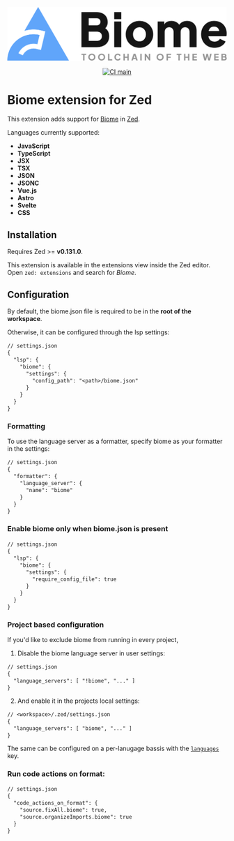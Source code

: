 <p align="center">
    <picture>
        <source media="(prefers-color-scheme: dark)" srcset="https://raw.githubusercontent.com/biomejs/resources/main/svg/slogan-dark-transparent.svg">
        <source media="(prefers-color-scheme: light)" srcset="https://raw.githubusercontent.com/biomejs/resources/main/svg/slogan-light-transparent.svg">
        <img alt="Shows the banner of Biome, with its logo and the phrase 'Biome - Toolchain of the web'." src="https://raw.githubusercontent.com/biomejs/resources/main/svg/slogan-light-transparent.svg" width="700">
    </picture>
</p>

<div align="center">

[![CI main](https://github.com/biomejs/biome-zed/actions/workflows/main.yml/badge.svg)](https://github.com/biomejs/biome-zed/actions/workflows/main.yml)

</div>

# Biome extension for Zed

This extension adds support for [Biome](https://github.com/biomejs/biome) in [Zed](https://zed.dev/).

Languages currently supported:

- **JavaScript**
- **TypeScript**
- **JSX**
- **TSX**
- **JSON**
- **JSONC**
- **Vue.js**
- **Astro**
- **Svelte**
- **CSS**

## Installation

Requires Zed >= **v0.131.0**.

This extension is available in the extensions view inside the Zed editor. Open `zed: extensions` and search for _Biome_.

## Configuration

By default, the biome.json file is required to be in the **root of the workspace**.

Otherwise, it can be configured through the lsp settings:

```jsonc
// settings.json
{
  "lsp": {
    "biome": {
      "settings": {
        "config_path": "<path>/biome.json"
      }
    }
  }
}
```

### Formatting

To use the language server as a formatter, specify biome as your formatter in the settings:

```jsonc
// settings.json
{
  "formatter": {
    "language_server": {
      "name": "biome"
    }
  }
}
```

### Enable biome only when biome.json is present

```jsonc
// settings.json
{
  "lsp": {
    "biome": {
      "settings": {
        "require_config_file": true
      }
    }
  }
}
```

### Project based configuration

If you'd like to exclude biome from running in every project,

1. Disable the biome language server in user settings:

```jsonc
// settings.json
{
  "language_servers": [ "!biome", "..." ]
}
```

2. And enable it in the projects local settings:

```jsonc
// <workspace>/.zed/settings.json
{
  "language_servers": [ "biome", "..." ]
}
```

The same can be configured on a per-lanugage bassis with the [`languages`](https://zed.dev/docs/configuring-zed#languages) key.

### Run code actions on format:

```jsonc
// settings.json
{
  "code_actions_on_format": {
    "source.fixAll.biome": true,
    "source.organizeImports.biome": true
  }
}
```

